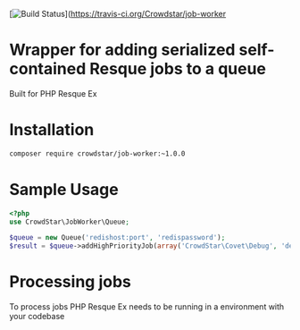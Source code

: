 [![Build Status](https://travis-ci.org/Crowdstar/job-worker.svg?branch=master)](https://travis-ci.org/Crowdstar/job-worker

# Wrapper for adding serialized self-contained Resque jobs to a queue

Built for PHP Resque Ex

# Installation

```bash
composer require crowdstar/job-worker:~1.0.0
```

# Sample Usage

```php
<?php
use CrowdStar\JobWorker\Queue;

$queue = new Queue('redishost:port', 'redispassword');
$result = $queue->addHighPriorityJob(array('CrowdStar\Covet\Debug', 'debug'), array('some output'));
```

# Processing jobs
To process jobs PHP Resque Ex needs to be running in a environment with your codebase
